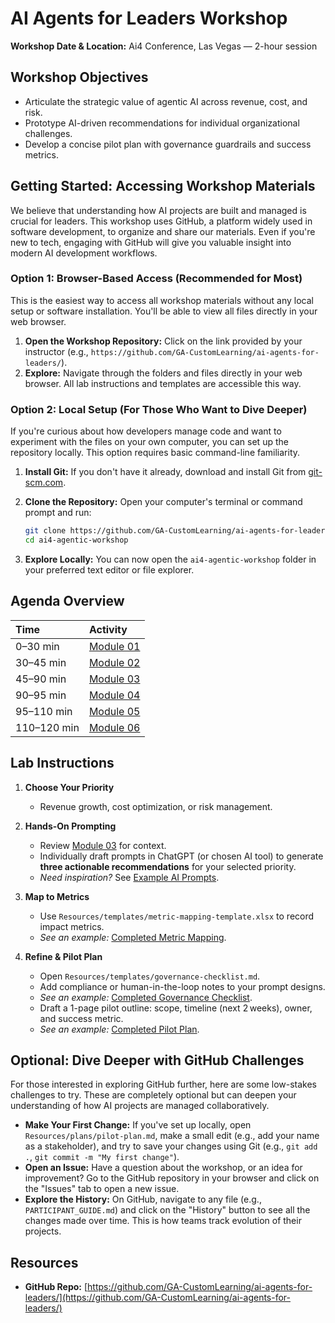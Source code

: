 # AI Agents for Leaders Workshop

**Workshop Date & Location:** Ai4 Conference, Las Vegas — 2-hour session

## Workshop Objectives

*   Articulate the strategic value of agentic AI across revenue, cost, and risk.
*   Prototype AI-driven recommendations for individual organizational challenges.
*   Develop a concise pilot plan with governance guardrails and success metrics.

## Getting Started: Accessing Workshop Materials

We believe that understanding how AI projects are built and managed is crucial for leaders. This workshop uses GitHub, a platform widely used in software development, to organize and share our materials. Even if you're new to tech, engaging with GitHub will give you valuable insight into modern AI development workflows.

### Option 1: Browser-Based Access (Recommended for Most)

This is the easiest way to access all workshop materials without any local setup or software installation. You'll be able to view all files directly in your web browser.

1.  **Open the Workshop Repository:** Click on the link provided by your instructor (e.g., `https://github.com/GA-CustomLearning/ai-agents-for-leaders/`).
2.  **Explore:** Navigate through the folders and files directly in your web browser. All lab instructions and templates are accessible this way.

### Option 2: Local Setup (For Those Who Want to Dive Deeper)

If you're curious about how developers manage code and want to experiment with the files on your own computer, you can set up the repository locally. This option requires basic command-line familiarity.

1.  **Install Git:** If you don't have it already, download and install Git from [git-scm.com](https://git-scm.com/downloads).
2.  **Clone the Repository:** Open your computer's terminal or command prompt and run:

    ```bash
    git clone https://github.com/GA-CustomLearning/ai-agents-for-leaders/.git
    cd ai4-agentic-workshop
    ```
3.  **Explore Locally:** You can now open the `ai4-agentic-workshop` folder in your preferred text editor or file explorer.

## Agenda Overview

| Time        | Activity                       |
| :---------- | :----------------------------- |
| 0–30 min    | [Module 01](Module/01.md)  |
| 30–45 min   | [Module 02](Module/02.md)     |
| 45–90 min   | [Module 03](Module/03.md) |
| 90–95 min   | [Module 04](Module/04.md)               |
| 95–110 min  | [Module 05](Module/05.md)       |
| 110–120 min | [Module 06](Module/06.md)          |

## Lab Instructions

1.  **Choose Your Priority**
    *   Revenue growth, cost optimization, or risk management.

2.  **Hands-On Prompting**
    *   Review [Module 03](Module/03.md) for context.
    *   Individually draft prompts in ChatGPT (or chosen AI tool) to generate **three actionable recommendations** for your selected priority.
    *   *Need inspiration?* See [Example AI Prompts](Resources/prompts/example-prompts.md).

3.  **Map to Metrics**
    *   Use `Resources/templates/metric-mapping-template.xlsx` to record impact metrics.
    *   *See an example:* [Completed Metric Mapping](Resources/templates/metric-mapping-example.md).

4.  **Refine & Pilot Plan**
    *   Open `Resources/templates/governance-checklist.md`.
    *   Add compliance or human-in-the-loop notes to your prompt designs.
    *   *See an example:* [Completed Governance Checklist](Resources/templates/governance-checklist-example.md).
    *   Draft a 1-page pilot outline: scope, timeline (next 2 weeks), owner, and success metric.
    *   *See an example:* [Completed Pilot Plan](Resources/plans/pilot-plan-example.md).

## Optional: Dive Deeper with GitHub Challenges

For those interested in exploring GitHub further, here are some low-stakes challenges to try. These are completely optional but can deepen your understanding of how AI projects are managed collaboratively.

*   **Make Your First Change:** If you've set up locally, open `Resources/plans/pilot-plan.md`, make a small edit (e.g., add your name as a stakeholder), and try to save your changes using Git (e.g., `git add .`, `git commit -m "My first change"`).
*   **Open an Issue:** Have a question about the workshop, or an idea for improvement? Go to the GitHub repository in your browser and click on the "Issues" tab to open a new issue.
*   **Explore the History:** On GitHub, navigate to any file (e.g., `PARTICIPANT_GUIDE.md`) and click on the "History" button to see all the changes made over time. This is how teams track evolution of their projects.

## Resources

*   **GitHub Repo:** [https://github.com/GA-CustomLearning/ai-agents-for-leaders/](https://github.com/GA-CustomLearning/ai-agents-for-leaders/)
